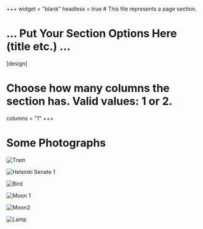 +++
widget = "blank"
headless = true  # This file represents a page section.

# ... Put Your Section Options Here (title etc.) ...

[design]
  # Choose how many columns the section has. Valid values: 1 or 2.
  columns = "1"
+++

# Some Photographs

![Tram](../img/photography/20200207211729.jpg "Helsinki Tram")

![Helsinki Senate 1](../img/photography/20200112170925.jpg "Helsinki Senate")

![Bird](../img/photography/20200112120126.jpg "Bird")

![Moon 1](../img/photography/20200204191455.jpg "Moon")

![Moon2](../img/photography/20200204191636.jpg "Grass and moon")

![Lamp](../img/photography/20200207211618.jpg "Lamp")
